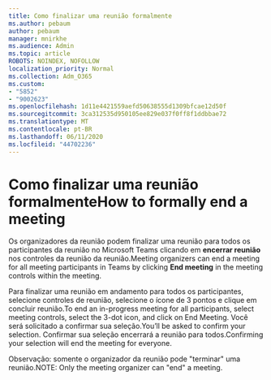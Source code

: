 ```yaml
---
title: Como finalizar uma reunião formalmente
ms.author: pebaum
author: pebaum
manager: mnirkhe
ms.audience: Admin
ms.topic: article
ROBOTS: NOINDEX, NOFOLLOW
localization_priority: Normal
ms.collection: Adm_O365
ms.custom:
- "5852"
- "9002623"
ms.openlocfilehash: 1d11e4421559aefd50638555d1309bfcae12d50f
ms.sourcegitcommit: 3ca312535d950105ee829e037f0ff8f1ddbbae72
ms.translationtype: MT
ms.contentlocale: pt-BR
ms.lasthandoff: 06/11/2020
ms.locfileid: "44702236"
---
```

# <a name="how-to-formally-end-a-meeting"></a><span data-ttu-id="78775-102">Como finalizar uma reunião formalmente</span><span class="sxs-lookup"><span data-stu-id="78775-102">How to formally end a meeting</span></span>

<span data-ttu-id="78775-103">Os organizadores da reunião podem finalizar uma reunião para todos os participantes da reunião no Microsoft Teams clicando em **encerrar reunião** nos controles da reunião da reunião.</span><span class="sxs-lookup"><span data-stu-id="78775-103">Meeting organizers can end a meeting for all meeting participants in Teams by clicking **End meeting** in the meeting controls within the meeting.</span></span>  

<span data-ttu-id="78775-104">Para finalizar uma reunião em andamento para todos os participantes, selecione controles de reunião, selecione o ícone de 3 pontos e clique em concluir reunião.</span><span class="sxs-lookup"><span data-stu-id="78775-104">To end an in-progress meeting for all participants, select meeting controls, select the 3-dot icon, and click on End Meeting.</span></span> <span data-ttu-id="78775-105">Você será solicitado a confirmar sua seleção.</span><span class="sxs-lookup"><span data-stu-id="78775-105">You’ll be asked to confirm your selection.</span></span> <span data-ttu-id="78775-106">Confirmar sua seleção encerrará a reunião para todos.</span><span class="sxs-lookup"><span data-stu-id="78775-106">Confirming your selection will end the meeting for everyone.</span></span>

<span data-ttu-id="78775-107">Observação: somente o organizador da reunião pode "terminar" uma reunião.</span><span class="sxs-lookup"><span data-stu-id="78775-107">NOTE: Only the meeting organizer can "end" a meeting.</span></span>